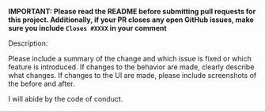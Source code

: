 **IMPORTANT: Please read the README before submitting pull requests for this project. Additionally, if your PR closes any open GitHub issues, make sure you include `Closes #XXXX` in your comment**

Description:

Please include a summary of the change and which issue is fixed or which feature is introduced. If changes to the behavior are made, clearly describe what changes. If changes to the UI are made, please include screenshots of the before and after.

I will abide by the code of conduct.
